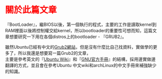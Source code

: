 # <font color="red">關於此篇文章</font>

『BootLoader』，繼BIOS以後，第一個執行的程式，主要的工作是讀取kernel到RAM裡面以後將控制權交給kernel，所以bootloader的重要性可想而知，這篇文章想要研究一下用在各個distros上的bootloader - 『GRUB2』。

雖然Ubuntu已經有中文的[Grub2網站](https://wiki.ubuntu-tw.org/index.php?title=Grub2)，但是沒有什麼比自己找資料，實做學的更多了，所以我還是想要寫一篇Grub2的文章，  
主要是參考英文的『[Ubuntu Wiki](https://help.ubuntu.com/community/Grub2)』和『[GNU官方手冊](https://www.gnu.org/software/grub/manual/html_node/)』的結構，採用邊實做邊翻譯的方式，並且會在參考Ubuntu 中文wiki和archLinux的中文手冊來補強缺少的知識。

